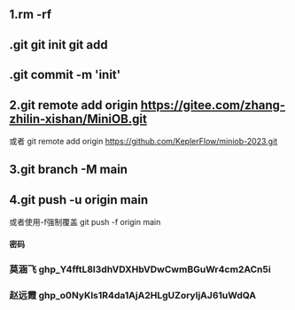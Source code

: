 ## 1.rm -rf
## .git git init git add 
## .git commit -m 'init'

## 2.git remote add origin https://gitee.com/zhang-zhilin-xishan/MiniOB.git

或者
git remote add origin https://github.com/KeplerFlow/miniob-2023.git

## 3.git branch -M main

## 4.git push -u origin main

或者使用-f强制覆盖
git push -f origin main

####  密码
###  莫涵飞 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
###  赵远霞 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
